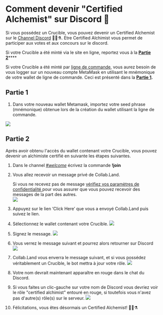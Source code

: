 # Comment devenir "Certified Alchemist" sur Discord 💬

Si vous possédez un Crucible, vous pouvez devenir un Certified Alchemist sur le [Channel Discord](https://discord.com/invite/qWQQMMKjKe) 🧙‍♂️⚗️. Etre Certified Alchimist vous permet de participer aux votes et aux concours sur le discord.

Si votre Crucible a été minté via le site en ligne, reportez vous à la [**Partie 2**](how-to-become-a-certified-alchemist-on-discord.md#part-2)\*\*\*\*

Si votre Crucible a été minté par [ligne de commande](https://github.com/alchemistcoin/alchemist), vous aurez besoin de vous logger sur un nouveau compte MetaMask en utilisant le mnémonique de votre wallet de ligne de commande. Ceci est présenté dans la [**Partie 1**](how-to-become-a-certified-alchemist-on-discord.md#part-1)**.**

## **Partie 1**

1. Dans votre nouveau wallet Metamask, importez votre seed phrase \(mnémonique\) obtenue lors de la création du wallet utilisant la ligne de commande.

![](https://i.imgur.com/4RxfjZs.png)

## **Partie 2**

Après avoir obtenu l'accès du wallet contenant votre Crucible, vous pouvez devenir un alchimiste certifié en suivante les étapes suivantes.

1. Dans le channel [_\#welcome_](http://discord.alchemist.wtf) écrivez la commande **!join**
2. Vous allez recevoir un message privé de Collab.Land.

   Si vous ne recevez pas de message [vérifiez vos paramètres de confidentialité ](https://support.discord.com/hc/en-us/articles/217916488-Blocking-Privacy-Settings-)pour vous assurer que vous pouvez recevoir des messages de la part des autres.  
   ![](https://i.imgur.com/2UvO1ZL.png)

3. Appuyez sur le lien ‘Click Here’ que vous a envoyé Collab.Land puis suivez le lien.
4. Sélectionnez le wallet contenant votre Crucible. ![](https://i.imgur.com/y4bXisJ.png)
5. Signez le message. ![](https://i.imgur.com/nF29cFo.png)
6. Vous verrez le message suivant et pourrez alors retourner sur Discord ![](https://i.imgur.com/WVIelT9.png)
7. Collab.Land vous enverra le message suivant, et si vous possédez véritablement un Crucible, le bot mettra à jour votre rôle. ![](https://i.imgur.com/1UMmipM.png)
8. Votre nom devrait maintenant apparaître en rouge dans le chat du Discord.
9. Si vous faites un clic-gauche sur votre nom de Discord vous devriez voir le rôle "certified alchimist" entouré en rouge, si toutefois vous n'avez pas d'autre\(s\) rôle\(s\) sur le serveur. ![](https://i.imgur.com/KTO91Q1.png)
10. Félicitations, vous êtes désormais un Certified Alchemist! 🧙‍♂️⚗️

